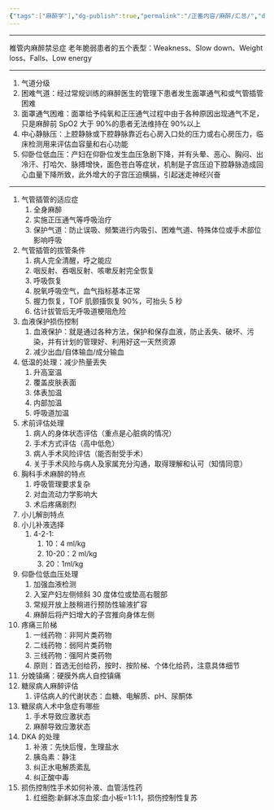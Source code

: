 ```yaml
---
{"tags":["麻醉学"],"dg-publish":true,"permalink":"/正番内容/麻醉/汇总/","dgPassFrontmatter":true}
---
```


---

椎管内麻醉禁忌症
老年脆弱患者的五个表型：Weakness、Slow down、Weight loss、Falls、Low energy


---
1. 气道分级
2. 困难气道：经过常规训练的麻醉医生的管理下患者发生面罩通气和或气管插管困难
3. 面罩通气困难：面罩给予纯氧和正压通气过程中由于各种原因出现通气不足，只是麻醉前 SpO2 大于 90%的患者无法维持在 90%以上
4. 中心静脉压：上腔静脉或下腔静脉靠近右心房入口处的压力或右心房压力，临床检测用来评估血容量和右心功能
5. 仰卧位低血压：产妇在仰卧位发生血压急剧下降，并有头晕、恶心、胸闷、出冷汗、打哈欠、脉搏增快，面色苍白等症状，机制是子宫压迫下腔静脉造成回心血量下降所致，此外增大的子宫压迫横膈，引起迷走神经兴奋

---
1. 气管插管的适应症
	1. 全身麻醉
	2. 实施正压通气等呼吸治疗
	3. 保护气道：防止误吸、频繁进行内吸引、困难气道、特殊体位或手术部位影响呼吸
2. 气管插管的拔管条件
	1. 病人完全清醒，呼之能应
	2. 咽反射、吞咽反射、咳嗽反射完全恢复
	3. 呼吸恢复
	4. 脱氧呼吸空气，血气指标基本正常
	5. 握力恢复，TOF 肌颤搐恢复 90%，可抬头 5 秒
	6. 估计拔管后无呼吸道梗阻危险
3. 血液保护损伤控制
	1. 血液保护：就是通过各种方法，保护和保存血液，防止丢失、破坏、污染，并有计划的管理好、利用好这一天然资源
	2. 减少出血/自体输血/成分输血
4. 低温的处理：减少热量丢失
	1. 升高室温
	2. 覆盖皮肤表面
	3. 体表加温
	4. 内部加温
	5. 呼吸道加温
5. 术前评估处理
	1. 病人的身体状态评估（重点是心脏病的情况）
	2. 手术方式评估（高中低危）
	3. 病人手术风险评估（能否耐受手术）
	4. 关于手术风险与病人及家属充分沟通，取得理解和认可（知情同意）
6. 胸科手术麻醉的特点
	1. 呼吸管理要求复杂
	2. 对血流动力学影响大
	3. 术后疼痛剧烈
7. 小儿解剖特点
8. 小儿补液选择
	1. 4-2-1:
		1. 10：4 ml/kg
		2. 10-20：2 ml/kg
		3. 20：1ml/kg
9. 仰卧位低血压处理
	1. 加强血液检测
	2. 入室产妇左侧倾斜 30 度体位或垫高右髋部
	3. 常规开放上肢稍进行预防性输液扩容
	4. 麻醉后将产妇增大的子宫推向身体左侧
10. 疼痛三阶梯
	1. 一线药物：非阿片类药物
	2. 二线药物：弱阿片类药物
	3. 三线药物：强阿片类药物
	4. 原则：首选无创给药，按时、按阶梯、个体化给药，注意具体细节
11. 分娩镇痛：硬膜外病人自控镇痛
12. 糖尿病人麻醉评估
	1. 评估病人的代谢状态：血糖、电解质、pH、尿酮体
13. 糖尿病人术中急症有哪些
	1. 手术导致应激状态
	2. 麻醉导致应激状态
14. DKA 的处理
	1. 补液：先快后慢，生理盐水
	2. 胰岛素：静注
	3. 纠正水电解质紊乱
	4. 纠正酸中毒
15. 损伤控制性手术如何补液、血管活性药
	1. 红细胞:新鲜冰冻血浆:血小板=1:1:1，损伤控制性复苏